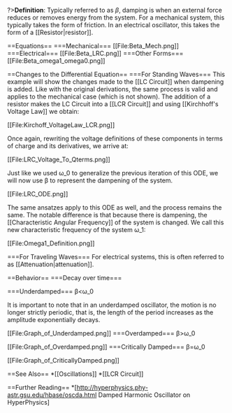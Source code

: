 ?>**Definition**: Typically referred to as $\beta$, damping is when an external force reduces or removes energy from the system. For a mechanical system, this typically takes the form of friction. In an electrical oscillator, this takes the form of a [[Resistor|resistor]].

==Equations==
===Mechanical===
[[File:Beta_Mech.png]]
===Electrical===
[[File:Beta_LRC.png]]
===Other Forms===
[[File:Beta_omega1_omega0.png]]

==Changes to the Differential Equation==
===For Standing Waves===
This example will show the changes made to the [[LC Circuit]] when dampening is added. Like with the original derivations, the same process is valid and applies to the mechanical case (which is not shown).
The addition of a resistor makes the LC Circuit into a [[LCR Circuit]] and using [[Kirchhoff's Voltage Law]] we obtain:

[[File:Kirchoff_VoltageLaw_LCR.png]]

Once again, rewriting the voltage definitions of these components in terms of charge and its derivatives, we arrive at:

[[File:LRC_Voltage_To_Qterms.png]]

Just like we used ω_0 to generalize the previous iteration of this ODE, we will now use β to represent the dampening of the system.

[[File:LRC_ODE.png]]

The same ansatzes apply to this ODE as well, and the process remains the same. The notable difference is that because there is dampening, the [[Characteristic Angular Frequency]] of the system is changed.
We call this new characteristic frequency of the system ω_1:

[[File:Omega1_Definition.png]]

===For Traveling Waves===
For electrical systems, this is often referred to as [[Attenuation|attenuation]].

==Behavior==
===Decay over time===

===Underdamped===
β<ω_0

It is important to note that in an underdamped oscillator, the motion is no longer strictly periodic, that is, the length of the period increases as the amplitude exponentially decays.

[[File:Graph_of_Underdamped.png]]
===Overdamped===
β>ω_0

[[File:Graph_of_Overdamped.png]]
===Critically Damped===
β=ω_0

[[File:Graph_of_CriticallyDamped.png]]

==See Also==
*[[Oscillations]]
*[[LCR Circuit]]

==Further Reading==
*[http://hyperphysics.phy-astr.gsu.edu/hbase/oscda.html Damped Harmonic Oscillator on HyperPhysics]
